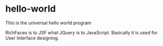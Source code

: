 # hello-world
This is the universal hello world program

RichFaces is to JSF what JQuery is to JavaScript. Basically it is used for User Interface designing.  
